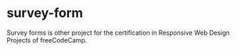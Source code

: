 # survey-form

Survey forms is other project for the certification in Responsive Web Design Projects of freeCodeCamp.
